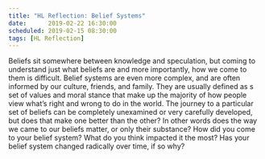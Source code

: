 ```yaml
---
title: "HL Reflection: Belief Systems"
date:      2019-02-22 16:30:00
scheduled: 2019-02-15 08:30:00
tags: [HL Reflection]
---
```

Beliefs sit somewhere between knowledge and speculation, but coming to understand just what beliefs are and more importantly, how we come to them is difficult. Belief systems are even more complex, and are often informed by our culture, friends, and family. They are usually defined as s set of values and moral stance that make up the majority of how people view what’s right and wrong to do in the world. The journey to a particular set of beliefs can be completely unexamined or very carefully developed, but does that make one better than the other? In other words does the way we came to our beliefs matter, or only their substance? How did you come to your belief system? What do you think impacted it the most? Has your belief system changed radically over time, if so why? 
